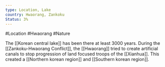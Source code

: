 ```yaml
---
type: Location, Lake
country: Hwaorang, Zankoku
Status: 3%
---
```


#Location #Hwaorang #Nature

The [[Korean central lake]] has been there at least 3000 years. During the [[Zankoku-Hwaorang Conflict]], the [[Hwaorang]] tried to create artificial canals to stop progression of land focused troops of the [[Xianhua]].  This created a [[Northern korean region]] and [[Southern korean region]].